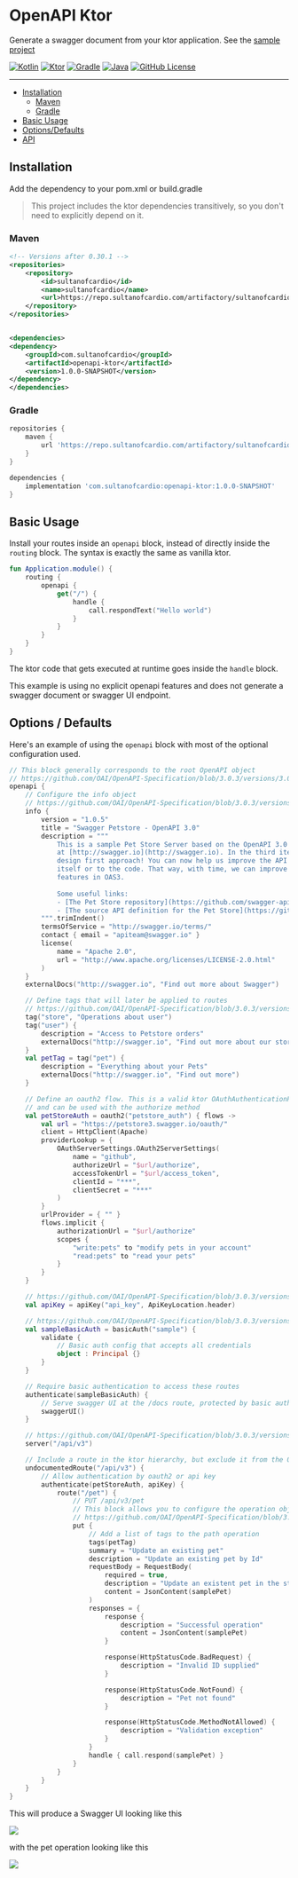 # OpenAPI Ktor

Generate a swagger document from your ktor application. See the 
[sample project](https://github.com/sultanofcardio/openapi-ktor-sample)

[![Kotlin](https://img.shields.io/badge/kotlin-1.5.20-blue.svg?logo=kotlin)](http://kotlinlang.org)
[![Ktor](https://img.shields.io/badge/ktor-1.5.3-orange.svg)](https://ktor.io/)
[![Gradle](https://img.shields.io/badge/gradle-6.7-green.svg?logo=gradle)](https://docs.gradle.org/6.7/userguide/userguide.html)
[![Java](https://img.shields.io/badge/java-1.8-red.svg?logo=java)](https://java.com/)
[![GitHub License](https://img.shields.io/badge/license-Apache%20License%202.0-blue.svg?style=flat)](http://www.apache.org/licenses/LICENSE-2.0)

---

* [Installation](#installation)
    * [Maven](#maven)
    * [Gradle](#gradle)
* [Basic Usage](#basic-usage)
* [Options/Defaults](#options--defaults)
* [API]()

## Installation

Add the dependency to your pom.xml or build.gradle

> This project includes the ktor dependencies transitively, so you don't need
> to explicitly depend on it.

### Maven

```xml
<!-- Versions after 0.30.1 -->
<repositories>
    <repository>
        <id>sultanofcardio</id>
        <name>sultanofcardio</name>
        <url>https://repo.sultanofcardio.com/artifactory/sultanofcardio/</url>
    </repository>
</repositories>


<dependencies>
<dependency>
    <groupId>com.sultanofcardio</groupId>
    <artifactId>openapi-ktor</artifactId>
    <version>1.0.0-SNAPSHOT</version>
</dependency>
</dependencies>
```

### Gradle

```groovy
repositories {
    maven {
        url 'https://repo.sultanofcardio.com/artifactory/sultanofcardio'
    }
}

dependencies {
    implementation 'com.sultanofcardio:openapi-ktor:1.0.0-SNAPSHOT'
}
```

## Basic Usage

Install your routes inside an `openapi` block, instead of directly inside the
`routing` block. The syntax is exactly the same as vanilla ktor.

```kotlin
fun Application.module() {
    routing {
        openapi {
            get("/") {
                handle {
                    call.respondText("Hello world")
                }
            }
        }
    }
}
```

The ktor code that gets executed at runtime goes inside the `handle` block.

This example is using no explicit openapi features and does not generate a swagger document or swagger UI endpoint.

## Options / Defaults

Here's an example of using the `openapi` block with most of the optional configuration used.

```kotlin
// This block generally corresponds to the root OpenAPI object
// https://github.com/OAI/OpenAPI-Specification/blob/3.0.3/versions/3.0.3.md#oasObject
openapi {
    // Configure the info object
    // https://github.com/OAI/OpenAPI-Specification/blob/3.0.3/versions/3.0.3.md#infoObject
    info {
        version = "1.0.5"
        title = "Swagger Petstore - OpenAPI 3.0"
        description = """
            This is a sample Pet Store Server based on the OpenAPI 3.0 specification. You can find out more about Swagger 
            at [http://swagger.io](http://swagger.io). In the third iteration of the pet store, we've switched to the 
            design first approach! You can now help us improve the API whether it's by making changes to the definition 
            itself or to the code. That way, with time, we can improve the API in general, and expose some of the new 
            features in OAS3.
            
            Some useful links:
            - [The Pet Store repository](https://github.com/swagger-api/swagger-petstore)
            - [The source API definition for the Pet Store](https://github.com/swagger-api/swagger-petstore/blob/master/src/main/resources/openapi.yaml)
        """.trimIndent()
        termsOfService = "http://swagger.io/terms/"
        contact { email = "apiteam@swagger.io" }
        license(
            name = "Apache 2.0",
            url = "http://www.apache.org/licenses/LICENSE-2.0.html"
        )
    }
    externalDocs("http://swagger.io", "Find out more about Swagger")

    // Define tags that will later be applied to routes
    // https://github.com/OAI/OpenAPI-Specification/blob/3.0.3/versions/3.0.3.md#tag-object
    tag("store", "Operations about user")
    tag("user") {
        description = "Access to Petstore orders"
        externalDocs("http://swagger.io", "Find out more about our store")
    }
    val petTag = tag("pet") {
        description = "Everything about your Pets"
        externalDocs("http://swagger.io", "Find out more")
    }

    // Define an oauth2 flow. This is a valid ktor OAuthAuthenticationProvider configuration block
    // and can be used with the authorize method
    val petStoreAuth = oauth2("petstore_auth") { flows ->
        val url = "https://petstore3.swagger.io/oauth/"
        client = HttpClient(Apache)
        providerLookup = {
            OAuthServerSettings.OAuth2ServerSettings(
                name = "github",
                authorizeUrl = "$url/authorize",
                accessTokenUrl = "$url/access_token",
                clientId = "***",
                clientSecret = "***"
            )
        }
        urlProvider = { "" }
        flows.implicit {
            authorizationUrl = "$url/authorize"
            scopes {
                "write:pets" to "modify pets in your account"
                "read:pets" to "read your pets"
            }
        }
    }

    // https://github.com/OAI/OpenAPI-Specification/blob/3.0.3/versions/3.0.3.md#api-key-sample
    val apiKey = apiKey("api_key", ApiKeyLocation.header)

    // https://github.com/OAI/OpenAPI-Specification/blob/3.0.3/versions/3.0.3.md#basic-authentication-sample
    val sampleBasicAuth = basicAuth("sample") {
        validate {
            // Basic auth config that accepts all credentials
            object : Principal {}
        }
    }

    // Require basic authentication to access these routes
    authenticate(sampleBasicAuth) {
        // Serve swagger UI at the /docs route, protected by basic auth
        swaggerUI()
    }

    // https://github.com/OAI/OpenAPI-Specification/blob/3.0.3/versions/3.0.3.md#server-object
    server("/api/v3")

    // Include a route in the ktor hierarchy, but exclude it from the OpenAPI docs
    undocumentedRoute("/api/v3") {
        // Allow authentication by oauth2 or api key
        authenticate(petStoreAuth, apiKey) {
            route("/pet") {
                // PUT /api/v3/pet
                // This block allows you to configure the operation object
                // https://github.com/OAI/OpenAPI-Specification/blob/3.0.3/versions/3.0.3.md#operationObject
                put {
                    // Add a list of tags to the path operation
                    tags(petTag)
                    summary = "Update an existing pet"
                    description = "Update an existing pet by Id"
                    requestBody = RequestBody(
                        required = true,
                        description = "Update an existent pet in the store",
                        content = JsonContent(samplePet)
                    )
                    responses = {
                        response {
                            description = "Successful operation"
                            content = JsonContent(samplePet)
                        }

                        response(HttpStatusCode.BadRequest) {
                            description = "Invalid ID supplied"
                        }

                        response(HttpStatusCode.NotFound) {
                            description = "Pet not found"
                        }

                        response(HttpStatusCode.MethodNotAllowed) {
                            description = "Validation exception"
                        }
                    }
                    handle { call.respond(samplePet) }
                }
            }
        }
    }
}
```

This will produce a Swagger UI looking like this

![](img/sample-swaggerui.png)

with the pet operation looking like this

![](img/sample-operation.png)
